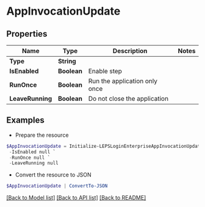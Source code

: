 # AppInvocationUpdate
## Properties

Name | Type | Description | Notes
------------ | ------------- | ------------- | -------------
**Type** | **String** |  | 
**IsEnabled** | **Boolean** | Enable step | 
**RunOnce** | **Boolean** | Run the application only once | 
**LeaveRunning** | **Boolean** | Do not close the application | 

## Examples

- Prepare the resource
```powershell
$AppInvocationUpdate = Initialize-LEPSLoginEnterpriseAppInvocationUpdate  -Type null `
 -IsEnabled null `
 -RunOnce null `
 -LeaveRunning null
```

- Convert the resource to JSON
```powershell
$AppInvocationUpdate | ConvertTo-JSON
```

[[Back to Model list]](../README.md#documentation-for-models) [[Back to API list]](../README.md#documentation-for-api-endpoints) [[Back to README]](../README.md)

